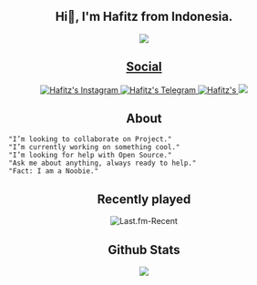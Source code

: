 <h2 align="center">Hi👋, I'm Hafitz from Indonesia.</h2>

<p align="center">
<a href="https://youtu.be/iG1gPLOceCQ">
  <img src="https://raw.githubusercontent.com/breakdowns/breakdowns/P/IMG_20201224_101202.jpg"/>
</p>

<h2 align="center">Social</h2>

<p align="center">
  <a href="https://www.instagram.com/hafitzsetya_21">
  <img alt="Hafitz's Instagram" src="https://img.shields.io/badge/Instagram-E4405F?style=for-the-badge&logo=instagram&logoColor=white" />
</a>
<a href="https://t.me/hafitzXD">
  <img alt="Hafitz's Telegram" src="https://img.shields.io/badge/Telegram-2CA5E0?style=for-the-badge&logo=telegram&logoColor=white" />
</a>
<a href="https://discordapp.com/users/455173359924412434">
  <img alt=Hafitz's Discord" src="https://img.shields.io/badge/Discord-7289DA?style=for-the-badge&logo=discord&logoColor=white" />
</a>
<a href="https://breakdowns.github.io/"> <img src="https://img.shields.io/badge/GitHub-100000?style=for-the-badge&logo=github&logoColor=white"/></a></p>

<h2 align="center">About</h2>

```
  "I’m looking to collaborate on Project."
  "I’m currently working on something cool."
  "I’m looking for help with Open Source."
  "Ask me about anything, always ready to help."
  "Fact: I am a Noobie."
```

<h2 align="center">Recently played</h2>

<p align="center">
  <img src="https://lastfm-recently-played.vercel.app/api?user=Hafitz&count=3&width=490" alt="Last.fm-Recent" /></a>
</p>

<h2 align="center">Github Stats</h2>

<p align="center"><a href="https://github.com/breakdowns"><img src="https://github-readme-stats.vercel.app/api?username=breakdowns&&show_icons=true&line_height=27&count_private=true&title_color=6aa6f8&text_color=8a919a&icon_color=6aa6f8&bg_color=0e1116"></a></p>
